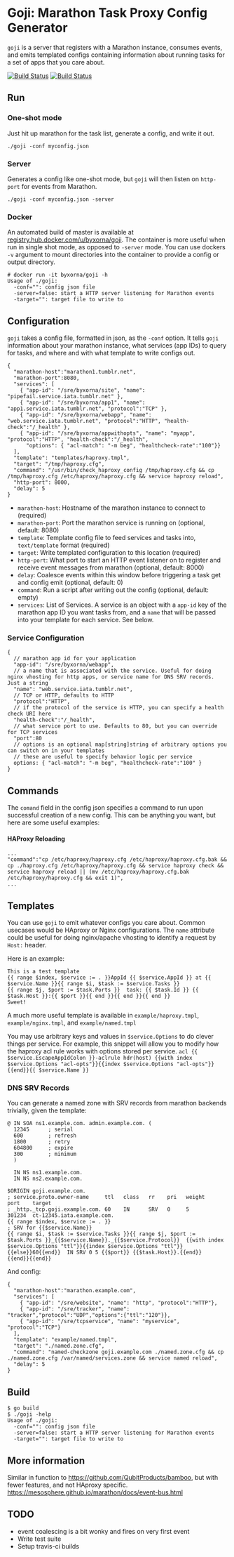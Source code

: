 Goji: Marathon Task Proxy Config Generator
===================

```goji``` is a server that registers with a Marathon instance, consumes events, and emits templated configs containing information about running tasks for a set of apps that you care about.

[![Build Status](https://travis-ci.org/byxorna/goji.svg)](https://travis-ci.org/byxorna/goji)
[![Build Status](https://drone.io/github.com/byxorna/goji/status.png)](https://drone.io/github.com/byxorna/goji/latest)

## Run

### One-shot mode

Just hit up marathon for the task list, generate a config, and write it out.

```./goji -conf myconfig.json```

### Server

Generates a config like one-shot mode, but ```goji``` will then listen on ```http-port``` for events from Marathon.

```./goji -conf myconfig.json -server```

### Docker

An automated build of master is available at [registry.hub.docker.com/u/byxorna/goji](https://registry.hub.docker.com/u/byxorna/goji/). The container is more useful when run in single shot mode, as opposed to ```-server``` mode. You can use dockers ```-v``` argument to mount directories into the container to provide a config or output directory.

```
# docker run -it byxorna/goji -h
Usage of ./goji:
  -conf="": config json file
  -server=false: start a HTTP server listening for Marathon events
  -target="": target file to write to
```

## Configuration

```goji``` takes a config file, formatted in json, as the ```-conf``` option. It tells ```goji``` information about your marathon instance, what services (app IDs) to query for tasks, and where and with what template to write configs out.

```
{
  "marathon-host":"marathon1.tumblr.net",
  "marathon-port":8080,
  "services": [
    { "app-id": "/sre/byxorna/site", "name": "pipefail.service.iata.tumblr.net" },
    { "app-id": "/sre/byxorna/app1", "name": "app1.service.iata.tumblr.net", "protocol":"TCP" },
    { "app-id": "/sre/byxorna/webapp", "name": "web.service.iata.tumblr.net", "protocol":"HTTP", "health-check":"/_health" },
    { "app-id": "/sre/byxorna/appwithopts", "name": "myapp", "protocol":"HTTP", "health-check":"/_health",
      "options": { "acl-match": "-m beg", "healthcheck-rate":"100"}}
  ],
  "template": "templates/haproxy.tmpl",
  "target": "/tmp/haproxy.cfg",
  "command": "/usr/bin/check_haproxy_config /tmp/haproxy.cfg && cp /tmp/haproxy.cfg /etc/haproxy/haproxy.cfg && service haproxy reload",
  "http-port": 8000,
  "delay": 5
}
```

* ```marathon-host```: Hostname of the marathon instance to connect to (required)
* ```marathon-port```: Port the marathon service is running on (optional, default: 8080)
* ```template```: Template config file to feed services and tasks into, ```text/template``` format (required)
* ```target```: Write templated configuration to this location (required)
* ```http-port```: What port to start an HTTP event listener on to register and receive event messages from marathon (optional, default: 8000)
* ```delay```: Coalesce events within this window before triggering a task get and config emit (optional, default: 0)
* ```command```: Run a script after writing out the config (optional, default: empty)
* ```services```: List of Services. A service is an object with a ```app-id``` key of the marathon app ID you want tasks from, and a ```name``` that will be passed into your template for each service. See below.

### Service Configuration

```
{
  // marathon app id for your application
  "app-id": "/sre/byxorna/webapp",
  // a name that is associated with the service. Useful for doing nginx vhosting for http apps, or service name for DNS SRV records. Just a string
  "name": "web.service.iata.tumblr.net",
  // TCP or HTTP, defaults to HTTP
  "protocol":"HTTP",
  // if the protocol of the service is HTTP, you can specify a health check URI here
  "health-check":"/_health",
  // what service port to use. Defaults to 80, but you can override for TCP services
  "port":80
  // options is an optional map[string]string of arbitrary options you can switch on in your templates
  // these are useful to specify behavior logic per service
  options: { "acl-match": "-m beg", "healthcheck-rate":"100" }
}
```

## Commands

The ```comand``` field in the config json specifies a command to run upon successful creation of a new config. This can be anything you want, but here are some useful examples:

#### HAProxy Reloading
```
...
"command":"cp /etc/haproxy/haproxy.cfg /etc/haproxy/haproxy.cfg.bak && cp ./haproxy.cfg /etc/haproxy/haproxy.cfg && service haproxy check && service haproxy reload || (mv /etc/haproxy/haproxy.cfg.bak /etc/haproxy/haproxy.cfg && exit 1)",
...
```

## Templates

You can use ```goji``` to emit whatever configs you care about. Common usecases would be HAproxy or Nginx configurations. The ```name``` attribute could be useful for doing nginx/apache vhosting to identify a request by ```Host:``` header.

Here is an example:

```
This is a test template
{{ range $index, $service := . }}AppId {{ $service.AppId }} at {{ $service.Name }}{{ range $i, $task := $service.Tasks }}
{{ range $j, $port := $task.Ports }}  task: {{ $task.Id }} {{ $task.Host }}:{{ $port }}{{ end }}{{ end }}{{ end }}
Sweet!
```

A much more useful template is available in `example/haproxy.tmpl`, `example/nginx.tmpl`, and `example/named.tmpl`

You may use arbitrary keys and values in `$service.Options` to do clever things per service. For example, this snippet will allow you to modify how the haproxy acl rule works with options stored per service.
```acl {{ $service.EscapeAppIdColon }}-aclrule hdr(host) {{with index $service.Options "acl-opts"}}{{index $service.Options "acl-opts"}} {{end}}{{ $service.Name }}```

### DNS SRV Records

You can generate a named zone with SRV records from marathon backends trivially, given the template:

```
@ IN SOA ns1.example.com. admin.example.com. (
  12345      ; serial
  600        ; refresh
  1800       ; retry
  604800     ; expire
  300        ; minimum
  )

  IN NS ns1.example.com.
  IN NS ns2.example.com.

$ORIGIN goji.example.com.
; service.proto.owner-name     ttl   class   rr    pri   weight    port    target
; _http._tcp.goji.example.com. 60    IN      SRV   0     5         301234  ct-12345.iata.example.com.
{{ range $index, $service := . }}
; SRV for {{$service.Name}}
{{ range $i, $task := $service.Tasks }}{{ range $j, $port := $task.Ports }}_{{$service.Name}}._{{$service.Protocol}}  {{with index $service.Options "ttl"}}{{index $service.Options "ttl"}}{{else}}60{{end}}  IN SRV 0 5 {{$port}} {{$task.Host}}.{{end}}
{{end}}{{end}}
```

And config:

```
{
  "marathon-host":"marathon.example.com",
  "services": [
    { "app-id": "/sre/website", "name": "http", "protocol":"HTTP"},
    { "app-id": "/sre/tracker", "name": "tracker","protocol":"UDP","options":{"ttl":"120"}},
    { "app-id": "/sre/tcpservice", "name": "myservice", "protocol":"TCP"}
  ],
  "template": "example/named.tmpl",
  "target": "./named.zone.cfg",
  "command": "named-checkzone goji.example.com ./named.zone.cfg && cp ./named.zone.cfg /var/named/services.zone && service named reload",
  "delay": 5
}
```


## Build

```
$ go build
$ ./goji -help
Usage of ./goji:
  -conf="": config json file
  -server=false: start a HTTP server listening for Marathon events
  -target="": target file to write to
```

## More information

Similar in function to https://github.com/QubitProducts/bamboo, but with fewer features, and not HAproxy specific.
https://mesosphere.github.io/marathon/docs/event-bus.html

## TODO

* event coalescing is a bit wonky and fires on very first event
* Write test suite
* Setup travis-ci builds

